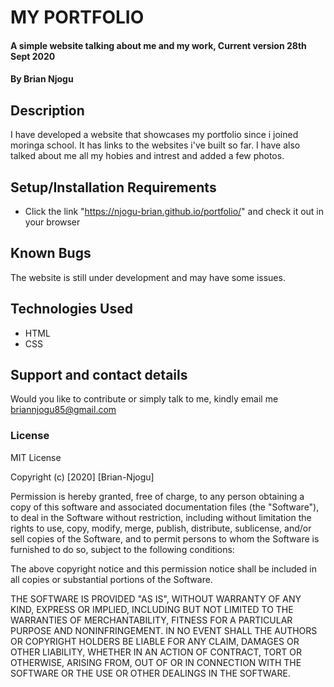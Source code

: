 # MY PORTFOLIO

#### A simple website talking about me and my work, Current version 28th Sept 2020

#### By **Brian Njogu**
## Description
I have developed a website that showcases my portfolio since i joined moringa school. It has links to the websites i've built so far.
I have also talked about me all my hobies and intrest and added a few photos.

## Setup/Installation Requirements
* Click the link "https://njogu-brian.github.io/portfolio/" and check it out in your browser

## Known Bugs
The website is still under development and may have some issues.

## Technologies Used
* HTML
* CSS

## Support and contact details
Would you like to contribute or simply talk to me, kindly email me briannjogu85@gmail.com

### License
MIT License

Copyright (c) [2020] [Brian-Njogu]

Permission is hereby granted, free of charge, to any person obtaining a copy
of this software and associated documentation files (the "Software"), to deal
in the Software without restriction, including without limitation the rights
to use, copy, modify, merge, publish, distribute, sublicense, and/or sell
copies of the Software, and to permit persons to whom the Software is
furnished to do so, subject to the following conditions:

The above copyright notice and this permission notice shall be included in all
copies or substantial portions of the Software.

THE SOFTWARE IS PROVIDED "AS IS", WITHOUT WARRANTY OF ANY KIND, EXPRESS OR
IMPLIED, INCLUDING BUT NOT LIMITED TO THE WARRANTIES OF MERCHANTABILITY,
FITNESS FOR A PARTICULAR PURPOSE AND NONINFRINGEMENT. IN NO EVENT SHALL THE
AUTHORS OR COPYRIGHT HOLDERS BE LIABLE FOR ANY CLAIM, DAMAGES OR OTHER
LIABILITY, WHETHER IN AN ACTION OF CONTRACT, TORT OR OTHERWISE, ARISING FROM,
OUT OF OR IN CONNECTION WITH THE SOFTWARE OR THE USE OR OTHER DEALINGS IN THE
SOFTWARE.